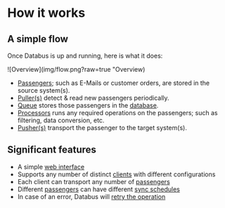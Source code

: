 # How it works

## A simple flow

Once Databus is up and running, here is what it does:

![Overview](img/flow.png?raw=true "Overview)

- [Passengers](passenger.md); such as E-Mails or customer orders, are stored in the source system(s).
- [Puller(s)](puller.md) detect & read new passengers periodically.
- [Queue](queue.md) stores those passengers in the [database](database.md).
- [Processors](processor.md) runs any required operations on the passengers; such as filtering, data conversion, etc.
- [Pusher(s)](pusher.md) transport the passenger to the target system(s).

## Significant features

- A simple [web interface](web)
- Supports any number of distinct [clients](client.md) with different configurations
- Each client can transport any number of [passengers](passenger.md)
- Different [passengers](passenger.md) can have different [sync schedules](dispatcher.md)
- In case of an error, Databus will [retry the operation](queue.md)